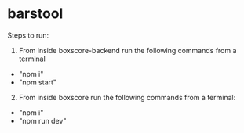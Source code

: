 # barstool
Steps to run:

1. From inside boxscore-backend run the following commands from a terminal
  - "npm i"
  - "npm start"
2. From inside boxscore run the following commands from a terminal:
  - "npm i"
  - "npm run dev"
